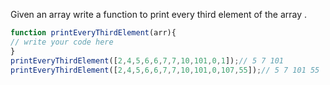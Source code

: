 Given an array write a function to print every third element of the array .
```js
function printEveryThirdElement(arr){
// write your code here
}
printEveryThirdElement([2,4,5,6,6,7,7,10,101,0,1]);// 5 7 101
printEveryThirdElement([2,4,5,6,6,7,7,10,101,0,107,55]);// 5 7 101 55
```
